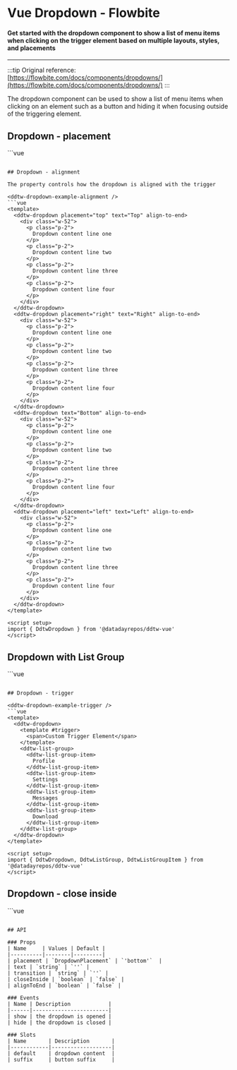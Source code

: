 <script setup>
import DdtwDropdownExamplePlacement from './dropdown/examples/DdtwDropdownExamplePlacement.vue'
import DdtwDropdownExampleAlignment from './dropdown/examples/DdtwDropdownExampleAlignment.vue'
import DdtwDropdownExampleListGroup from './dropdown/examples/DdtwDropdownExampleListGroup.vue'
import DdtwDropdownExampleTrigger from './dropdown/examples/DdtwDropdownExampleTrigger.vue'
</script>

# Vue Dropdown - Flowbite

#### Get started with the dropdown component to show a list of menu items when clicking on the trigger element based on multiple layouts, styles, and placements

---

:::tip
Original reference: [https://flowbite.com/docs/components/dropdowns/](https://flowbite.com/docs/components/dropdowns/)
:::

The dropdown component can be used to show a list of menu items when clicking on an element such as a button and hiding it when focusing outside of the triggering element.

## Dropdown - placement

<ddtw-dropdown-example-placement />
```vue
<template>
  <ddtw-dropdown placement="top" text="Top">
    <div class="w-52">
      <p class="p-2">
        Dropdown content line one
      </p>
      <p class="p-2">
        Dropdown content line two
      </p>
      <p class="p-2">
        Dropdown content line three
      </p>
      <p class="p-2">
        Dropdown content line four
      </p>
    </div>
  </ddtw-dropdown>
  <ddtw-dropdown placement="right" text="Right">
    <div class="w-52">
      <p class="p-2">
        Dropdown content line one
      </p>
      <p class="p-2">
        Dropdown content line two
      </p>
      <p class="p-2">
        Dropdown content line three
      </p>
      <p class="p-2">
        Dropdown content line four
      </p>
    </div>
  </ddtw-dropdown>
  <ddtw-dropdown text="Bottom">
    <div class="w-52">
      <p class="p-2">
        Dropdown content line one
      </p>
      <p class="p-2">
        Dropdown content line two
      </p>
      <p class="p-2">
        Dropdown content line three
      </p>
      <p class="p-2">
        Dropdown content line four
      </p>
    </div>
  </ddtw-dropdown>
  <ddtw-dropdown placement="left" text="Left">
    <div class="w-52">
      <p class="p-2">
        Dropdown content line one
      </p>
      <p class="p-2">
        Dropdown content line two
      </p>
      <p class="p-2">
        Dropdown content line three
      </p>
      <p class="p-2">
        Dropdown content line four
      </p>
    </div>
  </ddtw-dropdown>
</template>

<script setup>
import { DdtwDropdown } from '@datadayrepos/ddtw-vue'
</script>
```

## Dropdown - alignment

The property controls how the dropdown is aligned with the trigger

<ddtw-dropdown-example-alignment />
```vue
<template>
  <ddtw-dropdown placement="top" text="Top" align-to-end>
    <div class="w-52">
      <p class="p-2">
        Dropdown content line one
      </p>
      <p class="p-2">
        Dropdown content line two
      </p>
      <p class="p-2">
        Dropdown content line three
      </p>
      <p class="p-2">
        Dropdown content line four
      </p>
    </div>
  </ddtw-dropdown>
  <ddtw-dropdown placement="right" text="Right" align-to-end>
    <div class="w-52">
      <p class="p-2">
        Dropdown content line one
      </p>
      <p class="p-2">
        Dropdown content line two
      </p>
      <p class="p-2">
        Dropdown content line three
      </p>
      <p class="p-2">
        Dropdown content line four
      </p>
    </div>
  </ddtw-dropdown>
  <ddtw-dropdown text="Bottom" align-to-end>
    <div class="w-52">
      <p class="p-2">
        Dropdown content line one
      </p>
      <p class="p-2">
        Dropdown content line two
      </p>
      <p class="p-2">
        Dropdown content line three
      </p>
      <p class="p-2">
        Dropdown content line four
      </p>
    </div>
  </ddtw-dropdown>
  <ddtw-dropdown placement="left" text="Left" align-to-end>
    <div class="w-52">
      <p class="p-2">
        Dropdown content line one
      </p>
      <p class="p-2">
        Dropdown content line two
      </p>
      <p class="p-2">
        Dropdown content line three
      </p>
      <p class="p-2">
        Dropdown content line four
      </p>
    </div>
  </ddtw-dropdown>
</template>

<script setup>
import { DdtwDropdown } from '@datadayrepos/ddtw-vue'
</script>
```

## Dropdown with List Group

<ddtw-dropdown-example-list-group />
```vue
<template>
  <ddtw-dropdown text="Menu">
    <ddtw-list-group>
      <ddtw-list-group-item>
        Profile
      </ddtw-list-group-item>
      <ddtw-list-group-item>
        Settings
      </ddtw-list-group-item>
      <ddtw-list-group-item>
        Messages
      </ddtw-list-group-item>
      <ddtw-list-group-item>
        Download
      </ddtw-list-group-item>
    </ddtw-list-group>
  </ddtw-dropdown>
</template>

<script setup>
import { DdtwDropdown, DdtwListGroup, DdtwListGroupItem } from '@datadayrepos/ddtw-vue'
</script>
```

## Dropdown - trigger

<ddtw-dropdown-example-trigger />
```vue
<template>
  <ddtw-dropdown>
    <template #trigger>
      <span>Custom Trigger Element</span>
    </template>
    <ddtw-list-group>
      <ddtw-list-group-item>
        Profile
      </ddtw-list-group-item>
      <ddtw-list-group-item>
        Settings
      </ddtw-list-group-item>
      <ddtw-list-group-item>
        Messages
      </ddtw-list-group-item>
      <ddtw-list-group-item>
        Download
      </ddtw-list-group-item>
    </ddtw-list-group>
  </ddtw-dropdown>
</template>

<script setup>
import { DdtwDropdown, DdtwListGroup, DdtwListGroupItem } from '@datadayrepos/ddtw-vue'
</script>
```

## Dropdown - close inside

<ddtw-dropdown-example-trigger />
```vue
<template>
  <ddtw-dropdown text="Bottom" close-inside>
    <list-group>
      <list-group-item>
        Profile
      </list-group-item>
      <list-group-item>
        Settings
      </list-group-item>
      <list-group-item>
        Messages
      </list-group-item>
      <list-group-item>
        Download
      </list-group-item>
    </list-group>
  </ddtw-dropdown>
</template>

<script setup>
import { DdtwDropdown, ListGroup, ListGroupItem } from '@datadayrepos/ddtw-vue'
</script>
```

## API

### Props
| Name     | Values | Default |
|----------|--------|---------|
| placement | `DropdownPlacement` | `'bottom'`  |
| text | `string` | `''` |
| transition | `string` | `''` |
| closeInside | `boolean` | `false` |
| alignToEnd | `boolean` | `false` |

### Events
| Name | Description            |
|------|------------------------|
| show | the dropdown is opened |
| hide | the dropdown is closed |

### Slots
| Name       | Description       |
|------------|-------------------|
| default    | dropdown content  |
| suffix     | button suffix     |

